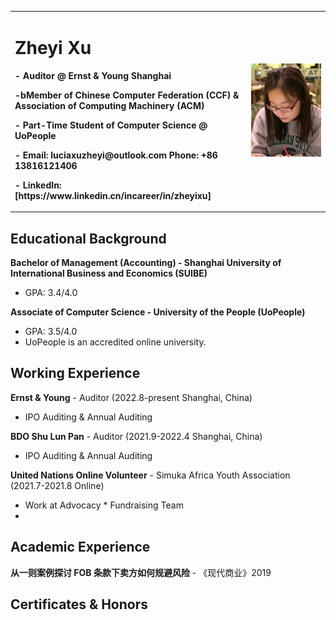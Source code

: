 <table border="0">
  <tr>
    <td width="75%">
      <h1>Zheyi Xu</h1>
      <p><b>- Auditor @ Ernst & Young Shanghai</b></p>
      <p><b>-bMember of Chinese Computer Federation (CCF) & Association of Computing Machinery (ACM)</b></p>
      <p><b>- Part-Time Student of Computer Science @ UoPeople
      <p><b>- Email: luciaxuzheyi@outlook.com   Phone: +86 13816121406</b></p>
      <p><b>- LinkedIn: [https://www.linkedin.cn/incareer/in/zheyixu]</b></p>
    </td>
    <td width="25%">
      <img src="/profile photo-1.jpg" width="100%"> 
    </td>
  </tr>
</table>


## Educational Background
**Bachelor of Management (Accounting) - Shanghai University of International Business and Economics (SUIBE)**
- GPA: 3.4/4.0

**Associate of Computer Science - University of the People (UoPeople)**
- GPA: 3.5/4.0
- UoPeople is an accredited online university.

## Working Experience
**Ernst & Young** - Auditor (2022.8-present Shanghai, China)
- IPO Auditing & Annual Auditing

**BDO Shu Lun Pan** - Auditor (2021.9-2022.4 Shanghai, China)
- IPO Auditing & Annual Auditing

**United Nations Online Volunteer** - Simuka Africa Youth Association (2021.7-2021.8 Online)
- Work at Advocacy * Fundraising Team
- 

## Academic Experience
**从一则案例探讨 FOB 条款下卖方如何规避风险** - 《现代商业》2019

## Certificates & Honors





